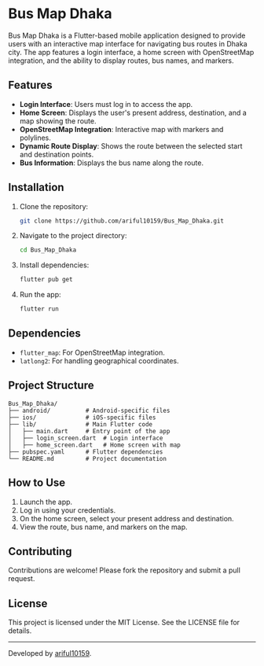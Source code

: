 # Bus Map Dhaka

Bus Map Dhaka is a Flutter-based mobile application designed to provide users with an interactive map interface for navigating bus routes in Dhaka city. The app features a login interface, a home screen with OpenStreetMap integration, and the ability to display routes, bus names, and markers.

## Features

- **Login Interface**: Users must log in to access the app.
- **Home Screen**: Displays the user's present address, destination, and a map showing the route.
- **OpenStreetMap Integration**: Interactive map with markers and polylines.
- **Dynamic Route Display**: Shows the route between the selected start and destination points.
- **Bus Information**: Displays the bus name along the route.

## Installation

1. Clone the repository:
   ```bash
   git clone https://github.com/ariful10159/Bus_Map_Dhaka.git
   ```
2. Navigate to the project directory:
   ```bash
   cd Bus_Map_Dhaka
   ```
3. Install dependencies:
   ```bash
   flutter pub get
   ```
4. Run the app:
   ```bash
   flutter run
   ```

## Dependencies

- `flutter_map`: For OpenStreetMap integration.
- `latlong2`: For handling geographical coordinates.

## Project Structure

```
Bus_Map_Dhaka/
├── android/          # Android-specific files
├── ios/              # iOS-specific files
├── lib/              # Main Flutter code
│   ├── main.dart     # Entry point of the app
│   ├── login_screen.dart  # Login interface
│   ├── home_screen.dart   # Home screen with map
├── pubspec.yaml      # Flutter dependencies
└── README.md         # Project documentation
```

## How to Use

1. Launch the app.
2. Log in using your credentials.
3. On the home screen, select your present address and destination.
4. View the route, bus name, and markers on the map.

## Contributing

Contributions are welcome! Please fork the repository and submit a pull request.

## License

This project is licensed under the MIT License. See the LICENSE file for details.

---

Developed by [ariful10159](https://github.com/ariful10159).
